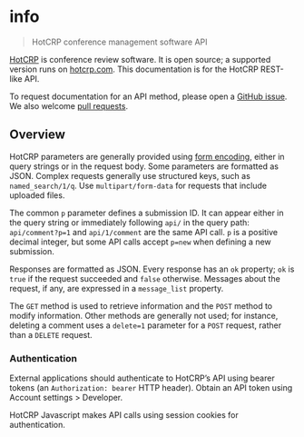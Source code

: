 # info

> HotCRP conference management software API

[HotCRP](https://github.com/kohler/hotcrp) is conference review software. It
is open source; a supported version runs on [hotcrp.com](https://hotcrp.com/).
This documentation is for the HotCRP REST-like API.

To request documentation for an API method, please open a [GitHub
issue](https://github.com/kohler/hotcrp/issues). We also welcome [pull
requests](https://github.com/kohler/hotcrp/pulls).


## Overview

HotCRP parameters are generally provided using [form
encoding](https://developer.mozilla.org/en-US/docs/Web/HTTP/Methods/POST),
either in query strings or in the request body. Some parameters are formatted
as JSON. Complex requests generally use structured keys, such as
`named_search/1/q`. Use `multipart/form-data`
for requests that include uploaded files.

The common `p` parameter defines a submission ID. It can appear either in the
query string or immediately following `api/` in the query path:
`api/comment?p=1` and `api/1/comment` are the same API call. `p` is a positive
decimal integer, but some API calls accept `p=new` when defining a new
submission.

Responses are formatted as JSON. Every response has an `ok` property; `ok` is
`true` if the request succeeded and `false` otherwise. Messages about the
request, if any, are expressed in a `message_list` property.

The `GET` method is used to retrieve information and the `POST` method to
modify information. Other methods are generally not used; for instance,
deleting a comment uses a `delete=1` parameter for a `POST` request, rather
than a `DELETE` request.


### Authentication

External applications should authenticate to HotCRP’s API using bearer tokens
(an `Authorization: bearer` HTTP header). Obtain an API token using Account
settings > Developer.

HotCRP Javascript makes API calls using session cookies for authentication.
